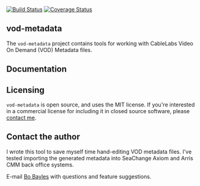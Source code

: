 [![Build Status](https://travis-ci.org/bbayles/vod_metadata.svg?branch=master)](https://travis-ci.org/bbayles/vod_metadata)
[![Coverage Status](https://coveralls.io/repos/bbayles/vod_metadata/badge.svg?branch=master&service=github)](https://coveralls.io/github/bbayles/vod_metadata?branch=master)

## vod-metadata

The `vod-metadata` project contains tools for working with CableLabs Video On
Demand (VOD) Metadata files.

## Documentation


## Licensing

`vod-metadata` is open source, and uses the MIT license.
If you're interested in a commercial license for including it in closed source
software, please [contact me](bbayles@gmail.com).

## Contact the author
I wrote this tool to save myself time hand-editing VOD metadata files.
I've tested importing the generated metadata into SeaChange Axiom and Arris CMM
back office systems.

E-mail [Bo Bayles](bbayles+github@gmail.com) with questions and feature suggestions.

